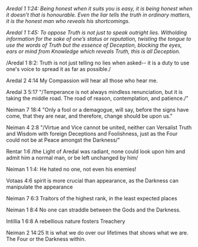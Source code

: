 *Aredal 1 1:24: Being honest when it suits you is easy, it is being honest when it doesn’t that is honourable.* *Even the liar tells the truth in ordinary matters, it is the honest man who reveals his shortcomings.*

*Aredal 1 1:45: To oppose Truth is not just to speak outright lies. Witholding information for the sake of one’s status or reputation, twisting the tongue to use the words of Truth but the essence of Deception, blocking the eyes, ears or mind from Knowledge which reveals Truth, this is all Deception.* 

/Aredal 1 8:2: Truth is not just telling no lies when asked-- it is a duty to use one's voice to spread it as far as possible./

Aredal 2 4:14 My Compassion will hear all those who hear me. 

Aredal 3 5:17 "/Temperance is not always mindless renunciation, but it is taking the middle road. The road of reason, contemplation, and patience./"

Neiman 7 18:4 "Only a fool or a demagogue, will say, before the signs have come, that they are near, and therefore, change should be upon us."

Neiman 4 2:8 "/Virtue and Vice cannot be united, neither can Versalist Truth and Wisdom with foreign Deceptions and Foolishness, just as the Four could not be at Peace amongst the Darkness/"

Rentar 1:6 /the Light of Aredal was radiant, none could look upon him and admit him a normal man, or be left unchanged by him/ 

Neiman 1 1:4: He hated no one, not even his enemies!

Votaas 4:6 spirit is more crucial than appearance, as the Darkness can manipulate the appearance

Neiman 7 6:3 Traitors of the highest rank, in the least expected places

Neiman 1 8:4 No one can straddle between the Gods and the Darkness.

Intillia 1 6:8 A rebellious nature fosters Treachery

Neiman 2 14:25 It is what we do over our lifetimes that shows what we are. The Four or the Darkness within. 
